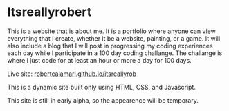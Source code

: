 # Itsreallyrobert
This is a website that is about me. It is a portfolio where anyone can view everything that I create, whether it be a website, painting, or a game. It will also include a blog that I will post in progressing my coding experiences each day while I participate in a 100 day coding challange. The challange is where i just code for at least an hour or more a day for 100 days.

Live site: <a href='https://robertcalamari.github.io/itsreallyrob'>robertcalamari.github.io/itsreallyrob</a>

This is a dynamic site built only using HTML, CSS, and Javascript. 

This site is still in early alpha, so the appearence will be temporary.
